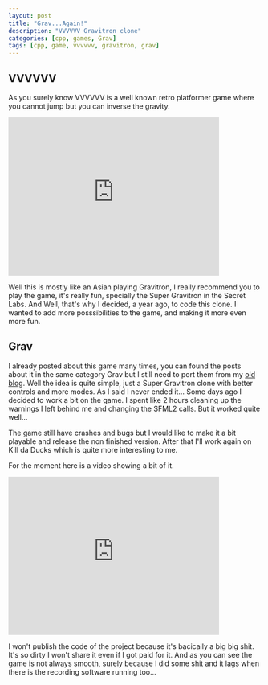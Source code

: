 ```yaml
---
layout: post
title: "Grav...Again!"
description: "VVVVVV Gravitron clone"
categories: [cpp, games, Grav]
tags: [cpp, game, vvvvvv, gravitron, grav]
---
```


## VVVVVV
As you surely know VVVVVV is a well known retro platformer game where you cannot jump but you can inverse the gravity.

<iframe width="420" height="315" src="http://www.youtube.com/embed/xh5zdZ909Rg" frameborder="0" allowfullscreen="true"> </iframe>

Well this is mostly like an Asian playing Gravitron, I really recommend you to play the game, it's really fun, specially the Super Gravitron in the Secret Labs.
And Well, that's why I decided, a year ago, to code this clone. I wanted to add more posssibilities to the game, and making it more even more fun.

## Grav
I already posted about this game many times, you can found the posts about it in the same category Grav but I still need to port them from my [old blog](http://killdaducks.blogspot.com).
Well the idea is quite simple, just a Super Gravitron clone with better controls and more modes. As I said I never ended it...
Some days ago I decided to work a bit on the game. I spent like 2 hours cleaning up the warnings I left behind me and changing the SFML2 calls. But it worked quite well...

The game still have crashes and bugs but I would like to make it a bit playable and release the non finished version. After that I'll work again on Kill da Ducks which is quite more interesting to me.

For the moment here is a video showing a bit of it.

<iframe width="420" height="315" src="http://www.youtube.com/embed/XqSKN27r_1s" frameborder="0" allowfullscreen="true"> </iframe>

I won't publish the code of the project because it's bacically a big big shit. It's so dirty I won't share it even if I got paid for it.
And as you can see the game is not always smooth, surely because I did some shit and it lags when there is the recording software running too...

